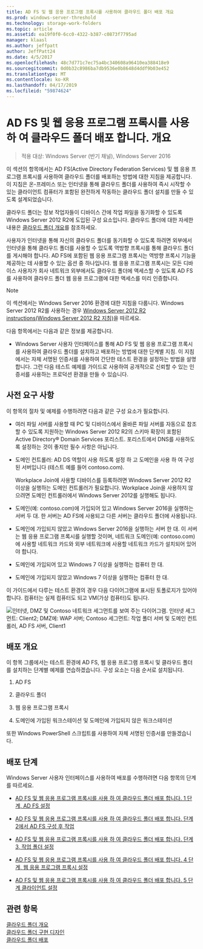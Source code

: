 ```yaml
---
title: AD FS 및 웹 응용 프로그램 프록시를 사용하여 클라우드 폴더 배포 개요
ms.prod: windows-server-threshold
ms.technology: storage-work-folders
ms.topic: article
ms.assetid: ea19f0f0-6cc0-4322-b387-c0873f7795ad
manager: klaasl
ms.author: jeffpatt
author: JeffPatt24
ms.date: 4/5/2017
ms.openlocfilehash: 48c7d771c7ec75a4bc340608a96410ea388418e9
ms.sourcegitcommit: 0d0b32c8986ba7db9536e0b8648d4ddf9b03e452
ms.translationtype: MT
ms.contentlocale: ko-KR
ms.lasthandoff: 04/17/2019
ms.locfileid: "59874624"
---
```

# <a name="deploy-work-folders-with-ad-fs-and-web-application-proxy-overview"></a>AD FS 및 웹 응용 프로그램 프록시를 사용 하 여 클라우드 폴더 배포 합니다. 개요

>적용 대상: Windows Server (반기 채널), Windows Server 2016

이 섹션의 항목에서는 AD FS(Active Directory Federation Services) 및 웹 응용 프로그램 프록시를 사용하여 클라우드 폴더를 배포하는 방법에 대한 지침을 제공합니다. 이 지침은 온-프레미스 또는 인터넷을 통해 클라우드 폴더를 사용하여 즉시 시작할 수 있는 클라이언트 컴퓨터가 포함된 완전하게 작동하는 클라우드 폴더 설치를 만들 수 있도록 설계되었습니다.  
  
클라우드 폴더는 정보 작업자들이 디바이스 간에 작업 파일을 동기화할 수 있도록 Windows Server 2012 R2에 도입된 구성 요소입니다. 클라우드 폴더에 대한 자세한 내용은 [클라우드 폴더 개요](Work-Folders-Overview.md)를 참조하세요.  
  
사용자가 인터넷을 통해 자신의 클라우드 폴더를 동기화할 수 있도록 하려면 외부에서 인터넷을 통해 클라우드 폴더를 사용할 수 있도록 역방향 프록시를 통해 클라우드 폴더를 게시해야 합니다. AD FS에 포함된 웹 응용 프로그램 프록시는 역방향 프록시 기능을 제공하는 데 사용할 수 있는 옵션 중 하나입니다. 웹 응용 프로그램 프록시는 모든 디바이스 사용자가 회사 네트워크 외부에서도 클라우드 폴더에 액세스할 수 있도록 AD FS를 사용하여 클라우드 폴더 웹 응용 프로그램에 대한 액세스를 미리 인증합니다. 

> [!NOTE]
>   이 섹션에서는 Windows Server 2016 환경에 대한 지침을 다룹니다. Windows Server 2012 R2를 사용하는 경우 [Windows Server 2012 R2 instructions(Windows Server 2012 R2 지침)](https://technet.microsoft.com/library/dn747208(v=ws.11).aspx)을 따르세요.
  
다음 항목에서는 다음과 같은 정보를 제공합니다.  
  
-   Windows Server 사용자 인터페이스를 통해 AD FS 및 웹 응용 프로그램 프록시를 사용하여 클라우드 폴더를 설치하고 배포하는 방법에 대한 단계별 지침. 이 지침에서는 자체 서명된 인증서를 사용하여 간단한 테스트 환경을 설정하는 방법을 설명합니다. 그런 다음 테스트 예제를 가이드로 사용하여 공개적으로 신뢰할 수 있는 인증서를 사용하는 프로덕션 환경을 만들 수 있습니다.  
  
## <a name="prerequisites"></a>사전 요구 사항  
이 항목의 절차 및 예제를 수행하려면 다음과 같은 구성 요소가 필요합니다.  
  
-   여러 파일 서버를 사용할 때 PC 및 디바이스에서 올바른 파일 서버를 자동으로 참조할 수 있도록 지원하는 Windows Server 2012 R2의 스키마 확장이 포함된 Active Directory® Domain Services 포리스트. 포리스트에서 DNS를 사용하도록 설정하는 것이 좋지만 필수 사항은 아닙니다.  
  
-   도메인 컨트롤러: AD DS 역할이 사용 하도록 설정 하 고 도메인을 사용 하 여 구성 된 서버입니다 (테스트 예를 들어 contoso.com).  
  
    Workplace Join에 사용할 디바이스를 등록하려면 Windows Server 2012 R2 이상을 실행하는 도메인 컨트롤러가 필요합니다. Workplace Join을 사용하지 않으려면 도메인 컨트롤러에서 Windows Server 2012를 실행해도 됩니다.  
  
-   도메인(예: contoso.com)에 가입되어 있고 Windows Server 2016을 실행하는 서버 두 대. 한 서버는 AD FS에 사용되고 다른 서버는 클라우드 폴더에 사용됩니다.  
  
-   도메인에 가입되지 않았고 Windows Server 2016을 실행하는 서버 한 대. 이 서버는 웹 응용 프로그램 프록시를 실행할 것이며, 네트워크 도메인(예: contoso.com)에 사용할 네트워크 카드와 외부 네트워크에 사용할 네트워크 카드가 설치되어 있어야 합니다.  
  
-   도메인에 가입되어 있고 Windows 7 이상을 실행하는 컴퓨터 한 대.  
  
-   도메인에 가입되지 않았고 Windows 7 이상을 실행하는 컴퓨터 한 대.  
  
이 가이드에서 다루는 테스트 환경의 경우 다음 다이어그램에 표시된 토폴로지가 있어야 합니다. 컴퓨터는 실제 컴퓨터도 되고 VM(가상 컴퓨터)도 됩니다. 
  
![인터넷, DMZ 및 Contoso 네트워크 세그먼트를 보여 주는 다이어그램. 인터넷 세그먼트: Client2; DMZ에: WAP 서버; Contoso 세그먼트: 작업 폴더 서버 및 도메인 컨트롤러, AD FS 서버, Client1](media/deploy-work-folders-adfs/WF_ADFS_WAP_Diagram.png)

## <a name="deployment-overview"></a>배포 개요  
이 항목 그룹에서는 테스트 환경에 AD FS, 웹 응용 프로그램 프록시 및 클라우드 폴더를 설치하는 단계별 예제를 연습하겠습니다. 구성 요소는 다음 순서로 설치됩니다.  
  
1.  AD FS  
  
2.  클라우드 폴더  
  
3.  웹 응용 프로그램 프록시  
  
4.  도메인에 가입된 워크스테이션 및 도메인에 가입되지 않은 워크스테이션  
  
또한 Windows PowerShell 스크립트를 사용하여 자체 서명된 인증서를 만들겠습니다.  
  
## <a name="deployment-steps"></a>배포 단계  
Windows Server 사용자 인터페이스를 사용하여 배포를 수행하려면 다음 항목의 단계를 따르세요.  
  
-   [AD FS 및 웹 응용 프로그램 프록시를 사용 하 여 클라우드 폴더 배포 합니다. 1 단계, AD FS 설정](deploy-work-folders-adfs-step1.md)  
  
-   [AD FS 및 웹 응용 프로그램 프록시를 사용 하 여 클라우드 폴더 배포 합니다. 단계 2에서 AD FS 구성 후 작업](deploy-work-folders-adfs-step2.md)  
  
-   [AD FS 및 웹 응용 프로그램 프록시를 사용 하 여 클라우드 폴더 배포 합니다. 단계 3, 작업 폴더 설정](deploy-work-folders-adfs-step3.md)  
  
-   [AD FS 및 웹 응용 프로그램 프록시를 사용 하 여 클라우드 폴더 배포 합니다. 4 단계, 웹 응용 프로그램 프록시 설정](deploy-work-folders-adfs-step4.md)  
  
-   [AD FS 및 웹 응용 프로그램 프록시를 사용 하 여 클라우드 폴더 배포 합니다. 5 단계 클라이언트 설정](deploy-work-folders-adfs-step5.md)  

## <a name="see-also"></a>관련 항목  
[클라우드 폴더 개요](Work-Folders-Overview.md)  
[클라우드 폴더 구현 디자인](Plan-Work-Folders.md)  
[클라우드 폴더 배포](Deploy-Work-Folders.md)  
  

